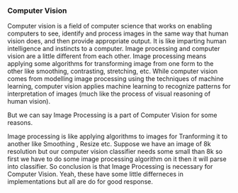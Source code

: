 ### Computer Vision

Computer vision is a field of computer science that works on enabling computers to see,
identify and process images in the same way that human vision does, and then provide appropriate output.
It is like imparting human intelligence and instincts to a computer.
Image processing and computer vision are a little different from each other. Image processing means applying some algorithms for transforming image from one form to the other like smoothing, contrasting, stretching, etc.
While computer vision comes from modelling image processing using the techniques of machine learning, computer vision applies machine learning to recognize patterns for interpretation of images (much like the process of visual reasoning of human vision).

But we can say Image Processing is a part of Computer Vision for some reasons.

Image processing is like applying algorithms to images for Tranforming it to another like Smoothing , Resize etc. Suppose we have an image of 8k resolution but our computer vision classifier needs some small than 8k so first we have to do some image processing algorithm on it then it will parse into classifier.
So conclusion is that Image Processing is necessary for Computer Vision. Yeah, these have some little differneces in implementations but all are do for good response.
